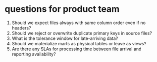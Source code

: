 # questions for product team

1. Should we expect files always with same column order even if no headers?
2. Should we reject or overwrite duplicate primary keys in source files?
3. What is the tolerance window for late-arriving data?
4. Should we materialize marts as physical tables or leave as views?
5. Are there any SLAs for processing time between file arrival and reporting availability?
